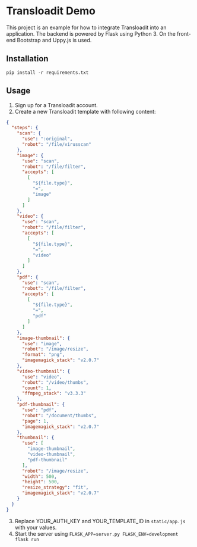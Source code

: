 # Transloadit Demo

This project is an example for how to integrate Transloadit into an application. The backend is powered by Flask using Python 3. On the front-end Bootstrap and Uppy.js is used.

## Installation

```
pip install -r requirements.txt
```

## Usage

1. Sign up for a Transloadit account.
2. Create a new Transloadit template with following content:
```json
{
  "steps": {
    "scan": {
      "use": ":original",
      "robot": "/file/virusscan"
    },
    "image": {
      "use": "scan",
      "robot": "/file/filter",
      "accepts": [
        [
          "${file.type}",
          "=",
          "image"
        ]
      ]
    },
    "video": {
      "use": "scan",
      "robot": "/file/filter",
      "accepts": [
        [
          "${file.type}",
          "=",
          "video"
        ]
      ]
    },
    "pdf": {
      "use": "scan",
      "robot": "/file/filter",
      "accepts": [
        [
          "${file.type}",
          "=",
          "pdf"
        ]
      ]
    },
    "image-thumbnail": {
      "use": "image",
      "robot": "/image/resize",
      "format": "png",
      "imagemagick_stack": "v2.0.7"
    },
    "video-thumbnail": {
      "use": "video",
      "robot": "/video/thumbs",
      "count": 1,
      "ffmpeg_stack": "v3.3.3"
    },
    "pdf-thumbnail": {
      "use": "pdf",
      "robot": "/document/thumbs",
      "page": 1,
      "imagemagick_stack": "v2.0.7"
    },
    "thumbnail": {
      "use": [
        "image-thumbnail",
        "video-thumbnail",
        "pdf-thumbnail"
      ],
      "robot": "/image/resize",
      "width": 500,
      "height": 500,
      "resize_strategy": "fit",
      "imagemagick_stack": "v2.0.7"
    }
  }
}
```
3. Replace YOUR_AUTH_KEY and YOUR_TEMPLATE_ID in `static/app.js` with your values.
4. Start the server using `FLASK_APP=server.py FLASK_ENV=development flask run`
